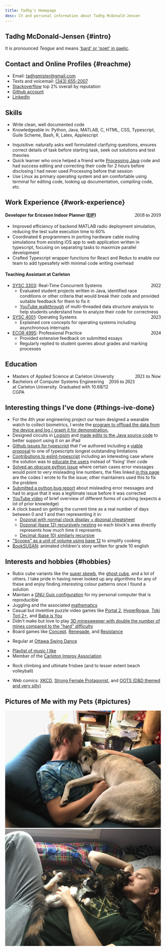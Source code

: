 ```yaml
---
title: Tadhg's Homepage
desc: CV and personal information about Tadhg McDonald-Jensen
---
```

<style>
    #pictures img {max-width:100%;height:auto;}
    span.date-range {all:initial; float:right;}
</style>
## Tadhg McDonald-Jensen {#intro}

It is pronounced _Teague_ and means ['bard' or 'poet' in gaelic][tadhgorigin]. 
<!-- (It is not Klingon) -->


## Contact and Online Profiles {#reachme}
- Email: [tadhgmister@gmail.com](mailto:tadhgmister@gmail.com)
- Texts and voicemail: [(343) 655-2007](tel:+13436552007)
- [Stackoverflow]  top 2% overall by reputation
	    <!--[<picture id="SOflair">
	      <source srcset="https://stackoverflow.com/users/flair/5827215.png?theme=dark" media="(prefers-color-scheme: dark)"/>
	      <source srcset="https://stackoverflow.com/users/flair/5827215.png"           media="(prefers-color-scheme: light)"/>
	    <img   src="https://stackoverflow.com/users/flair/5827215.png?theme=hotdog"
          width="208" 
          height="58" 
          alt="profile for Tadhg McDonald-Jensen at Stack Overflow, Q&amp;A for professional and enthusiast programmers" 
          title="profile for Tadhg McDonald-Jensen at Stack Overflow, Q&amp;A for professional and enthusiast programmers"/>
	    </picture> ][Stackoverflow] -->
- [Github account](https://github.com/tadhgmister)
- [LinkedIn](https://www.linkedin.com/in/tadhg-mcdonald-jensen)
<!-- - [facebook](https://www.facebook.com/tadhg.mcdonaldjensen/) -->

## Skills
- Write clean, well documented code
- Knowledgeable in: Python, Java, MATLAB, C, HTML, CSS, Typescript, Guile Scheme, Bash, R, Latex, Applescript
<!-- - Building webapps with NodeJS and Typescript 
- HTML and CSS, have integrated Typescript, React, and Redux together and am familiar with nodeJS package management. -->
- Inquisitive: naturally asks well formulated clarifying questions, ensures correct details of task before starting task, seek out solutions and test theories
- Quick learner who once helped a friend write [Processing Java](https://processing.org/) code and had success editing and correcting their code for 2 hours before disclosing I had never used Processing before that session
- Use Linux as primary operating system and am comfortable using terminal for editing code, looking up documentation, compiling code, etc.
<!-- - Will put in the extra effort to reduce headaches down the road. Particularly in documenting work  -->

## Work Experience {#work-experience}

####  <span class="date-range">2018 to 2019</span> Developer for Ericsson Indoor Planner ([EIP][EIP])


- Improved efficiency of backend MATLAB radio deployment simulation, reducing the test suite execution time to 60%
- Coordinated 6 programmers in porting hardware cable routing simulations from existing iOS app to web application written in typescript, focusing on separating tasks to maximize parallel development
- Crafted Typescript wrapper functions for React and Redux to enable our team to add typesafety with minimal code writing overhead
<!-- - The above mentioned wrappers also improved error handling that simplified development by catching default cases and preventing uncaught errors to be shown in the development environment -->

#### Teaching Assistant at Carleton
- <span class="date-range">2022</span>[SYSC 3303][sysc3303]: Real-Time Concurrent Systems
    - Evaluated student projects written in Java, identified race conditions or other criteria that would break their code and provided suitable feedback for them to fix it
    -  [YouTube walkthrough][ytCoordBox] of multi-threaded data structure analysis to help students understand how to analyze their code for correctness 
- <span class="date-range">2023</span>[SYSC 4001][sysc4001]: Operating Systems
    - Explained core concepts for operating systems including asynchronous interrupts
- <span class="date-range">2024</span>[ECOR 4995][ecor4995]: Professional Practice
    - Provided extensive feedback on submitted essays
    - Regularly replied to student queries about grades and marking processes


## Education
- <span class="date-range">2021 to Now</span> Masters of Applied Science at Carleton University
- <span class="date-range">2016 to 2021</span> Bachelors of Computer Systems Engineering at Carleton University. Graduated with 10.68/12 CGPA<!-- 219 total/(max 6 each) / 41 courses -->
<!-- <li>2013 to 2016: Canterbury High school, grades 11 and 12-->
<!-- <li>2011 to 2013: Lockerby High school, grades 9 and 10-->
<!-- TODO: won Waterloo award from highschool for possibly highest score for grade 12 math contest -->


## Interesting things I've done {#things-ive-done}
- For the 4th year engineering project our team designed a wearable watch to collect biometrics, I wrote the [program to offload the data from the device and log / graph it for demonstration.][4thyearproject]
- Designed circuits in [Logisim] and [made edits to the Java source code][logisimfix] to better support using it on an iPad
- [Github issues for typescript][typescriptAuthored] that I've authored including a
	  [viable proposal][tsInheritProposal] to one of typescripts longest outstanding limitations
- [Contributions to eslint-typescript][eslintTSAuthored] including an interesting case where the solution was to [educate the users][eslintTSEducate] instead of 'fixing' their code
- [Solved an obscure python issue][pythonTBWith] where certain cases error messages would point to very misleading line numbers, the files linked [in this page][pythonTBWithCode] are the codes I wrote to fix the issue; other maintainers used this to fix the problem
- [Submitted a python bug report][pythonAsyncExitErrorMsg] about misleading error messages and had to argue that it was a legitimate issue before it was corrected
- [YouTube video][ytcache] of brief overview of different forms of caching (expects a lot of prior knowledge)
- A clock based on getting the current time as a real number of days between 0 and 1 and then representing it in:
    - [Dozonal with normal clock display + dozonal cheatsheet][clock]
    - [Dozonal (base 12) recursively nesting][clockDozRec] so each block's area directly represents how much time it represents.
    - [Decimal (base 10) similarly recursive][clockDecRec]
- ["Scoops" as a unit of volume using base 12](scoops.html) to simplify cooking
- [BookSUSAN](bookSUSAN/index.html): animated children's story written for grade 10 english
<!-- - [Scriptable calculator](https://github.com/tadhgmister/Calculator_Awesome) that was immensely helpful in university physics , unfortunately the version that supported unit conversions and error propagation and derivatives has been lost. -->
<!-- - Wrote the html for this website by hand and using Markdown -->
<!-- -  [YouTube walkthrough][ytCoordBox] of multi-threaded data structure analysis (made in the context of being a TA and wanting to help students understand how to analyze their code for correctness) -->

## Interests and hobbies {#hobbies}
- Rubix cube variants like the [super skewb](https://www.puzzlemaster.ca/browse/cubepuzzle/7774-skewb-xtreme-10-color-edition), the [ghost cube](https://ruwix.com/twisty-puzzles/3x3x3-rubiks-cube-shape-mods-variations/ghost-cube/), and a lot of others. I take pride in having never looked up any algorithms for any of these and enjoy finding interesting colour patterns once I found a solution 
- Maintain a [GNU Guix configuration](https://github.com/tadhgmister/dotfiles) for my personal computer that is reproducible 
- Juggling and the associated [mathematics](https://www.youtube.com/watch?v=7dwgusHjA0Y)
- Casual but inventive puzzle video games like [Portal 2](https://www.thinkwithportals.com/about.php), [HyperRogue](https://zenorogue.itch.io/hyperrogue), [Toki Tori 2+](https://store.steampowered.com/app/201420/Toki_Tori_2/), and [Baba is You](https://store.steampowered.com/app/736260/Baba_Is_You/)
- Didn't make but love to play [3D minesweeper with double the number of mines compared to the "hard" difficulty](http://egraether.com/mine3d/beta/?mainAlpha=0.9&hoverAlpha=0.6&grid=10,10,10,200&backgroundColor=#330000)
- Board games like [Concept](https://boardgamegeek.com/boardgame/147151/concept). [Renegade](https://boardgamegeek.com/boardgame/170604/renegade), and [Resistance](https://boardgamegeek.com/boardgame/41114/resistance)
<!-- - Snuggling with anyone who wants to cuddle back ;) -->
- Regular at [Ottawa Swing Dance](https://www.swingottawa.ca/)  
<!-- not sure you need to include the word scene with Ottawa Swing Dance -->
- [Playlist of music I like](https://www.youtube.com/playlist?list=PLlbKEHjBs23Wha5AIzq34PapY_8PseQch)
- Member of the [Carleton Improv Association](https://www.facebook.com/CarletonImprov/)
<!-- - really want to be a DM for 5e dungeons and dragons but having anxiety issues so this is WIP  -->
- Rock climbing and ultimate frisbee (and to lesser extent beach volleyball) 
<!-- - unicycling, backflips, swimming in wave pools-->
- Web comics: [XKCD](https://xkcd.com/), [Strong Female Protagonist](https://strongfemaleprotagonist.com/issue-1/page-0/), and [OOTS (D&D themed and very silly)](https://www.giantitp.com/comics/oots0001.html)

<!-- </section> -->
<!-- <section id="pictures"> -->
## Pictures of Me with my Pets {#pictures}

<img src="bazsnuggle.png"
alt="Dog lying curled up on my lap with my hand petting his belly and kissing his head"
title="My dog Baz after he was scratched by our cat and needed to know he was still loved"/>
<img src="catcuddles.jpg"
alt="Two cats curled into my arms one with their belly exposed the other with their face nuzzled into my face"
title="Cats Callie (white feet) and Crackers (face against mine) at one of their cuddliest moments"/>

<!-- </section> -->

[tadhgorigin]: https://en.wikipedia.org/wiki/Tadhg
[Stackoverflow]: https://stackoverflow.com/users/5827215/tadhg-mcdonald-jensen
[ytCoordBox]: https://www.youtube.com/watch?v=PaiF3YGl-oI
[ytcache]: https://www.youtube.com/watch?v=uJAeoA81gjs
[4thyearproject]: https://github.com/MorganJamesSmith/BioSenseWearable/tree/master/companion_app#readme
[clock]: clockAndCheatsheet.html
[clockDozRec]: clockDozRecursive.html
[clockDecRec]: clockDecRecursive.html
[Logisim]: https://sourceforge.net/projects/circuit/
[logisimfix]: https://github.com/lawrancej/logisim/compare/master...tadhgmister:logisim:master
[typescriptAuthored]: ttps://github.com/microsoft/TypeScript/issues?q=is%3Aissue+author%3Atadhgmister+
[tsInheritProposal]: https://github.com/microsoft/TypeScript/issues/36165
[eslintTSAuthored]: https://github.com/typescript-eslint/typescript-eslint/pulls?q=is%3Apr+author%3Atadhgmister+
[eslintTSEducate]: https://github.com/typescript-eslint/typescript-eslint/pull/2437#issuecomment-683434856
[pythonTBWith]: https://github.com/python/cpython/issues/69724#issuecomment-1093697337
[pythonTBWithCode]: https://bugs.python.org/issue25538
[pythonAsyncExitErrorMsg]: https://github.com/python/cpython/issues/74108
[sysc3303]: https://calendar.carleton.ca/search/?P=SYSC%203303
[sysc4001]: https://calendar.carleton.ca/search/?P=SYSC%204001
[ecor4995]: https://calendar.carleton.ca/search/?P=ECOR%204995
[EIP]: https://www.ericsson.com/en/portfolio/networks/ericsson-radio-system/radio/small-cells/indoor/ericsson-indoor-planner